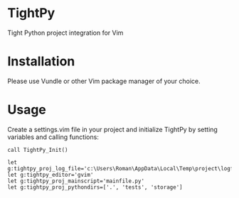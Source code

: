 TightPy
=======

Tight Python project integration for Vim


Installation
============

Please use Vundle or other Vim package manager of your choice.

Usage
=====

Create a settings.vim file in your project and initialize TightPy by setting variables and calling functions:


```
call TightPy_Init()

let g:tightpy_proj_log_file='c:\Users\Roman\AppData\Local\Temp\project\logfile.txt'
let g:tightpy_editor='gvim'
let g:tightpy_proj_mainscript='mainfile.py'
let g:tightpy_proj_pythondirs=['.', 'tests', 'storage']


```
